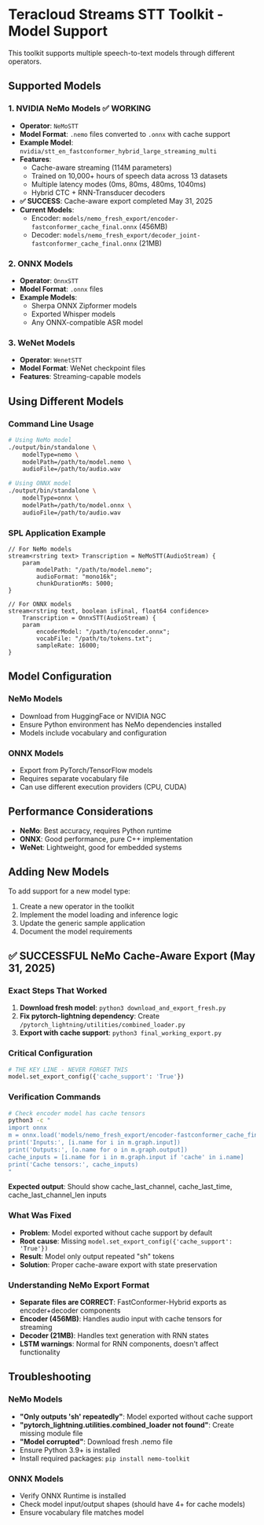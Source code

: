 # Teracloud Streams STT Toolkit - Model Support

This toolkit supports multiple speech-to-text models through different operators.

## Supported Models

### 1. NVIDIA NeMo Models ✅ WORKING
- **Operator**: `NeMoSTT`
- **Model Format**: `.nemo` files converted to `.onnx` with cache support
- **Example Model**: `nvidia/stt_en_fastconformer_hybrid_large_streaming_multi`
- **Features**: 
  - Cache-aware streaming (114M parameters)
  - Trained on 10,000+ hours of speech data across 13 datasets
  - Multiple latency modes (0ms, 80ms, 480ms, 1040ms)
  - Hybrid CTC + RNN-Transducer decoders
- **✅ SUCCESS**: Cache-aware export completed May 31, 2025
- **Current Models**:
  - Encoder: `models/nemo_fresh_export/encoder-fastconformer_cache_final.onnx` (456MB)
  - Decoder: `models/nemo_fresh_export/decoder_joint-fastconformer_cache_final.onnx` (21MB)

### 2. ONNX Models
- **Operator**: `OnnxSTT`
- **Model Format**: `.onnx` files
- **Example Models**:
  - Sherpa ONNX Zipformer models
  - Exported Whisper models
  - Any ONNX-compatible ASR model

### 3. WeNet Models
- **Operator**: `WenetSTT`
- **Model Format**: WeNet checkpoint files
- **Features**: Streaming-capable models

## Using Different Models

### Command Line Usage

```bash
# Using NeMo model
./output/bin/standalone \
    modelType=nemo \
    modelPath=/path/to/model.nemo \
    audioFile=/path/to/audio.wav

# Using ONNX model  
./output/bin/standalone \
    modelType=onnx \
    modelPath=/path/to/model.onnx \
    audioFile=/path/to/audio.wav
```

### SPL Application Example

```spl
// For NeMo models
stream<rstring text> Transcription = NeMoSTT(AudioStream) {
    param
        modelPath: "/path/to/model.nemo";
        audioFormat: "mono16k";
        chunkDurationMs: 5000;
}

// For ONNX models
stream<rstring text, boolean isFinal, float64 confidence> 
    Transcription = OnnxSTT(AudioStream) {
    param
        encoderModel: "/path/to/encoder.onnx";
        vocabFile: "/path/to/tokens.txt";
        sampleRate: 16000;
}
```

## Model Configuration

### NeMo Models
- Download from HuggingFace or NVIDIA NGC
- Ensure Python environment has NeMo dependencies installed
- Models include vocabulary and configuration

### ONNX Models
- Export from PyTorch/TensorFlow models
- Requires separate vocabulary file
- Can use different execution providers (CPU, CUDA)

## Performance Considerations

- **NeMo**: Best accuracy, requires Python runtime
- **ONNX**: Good performance, pure C++ implementation
- **WeNet**: Lightweight, good for embedded systems

## Adding New Models

To add support for a new model type:

1. Create a new operator in the toolkit
2. Implement the model loading and inference logic
3. Update the generic sample application
4. Document the model requirements

## ✅ SUCCESSFUL NeMo Cache-Aware Export (May 31, 2025)

### Exact Steps That Worked
1. **Download fresh model**: `python3 download_and_export_fresh.py`
2. **Fix pytorch-lightning dependency**: Create `/pytorch_lightning/utilities/combined_loader.py`
3. **Export with cache support**: `python3 final_working_export.py`

### Critical Configuration
```python
# THE KEY LINE - NEVER FORGET THIS
model.set_export_config({'cache_support': 'True'})
```

### Verification Commands
```bash
# Check encoder model has cache tensors
python3 -c "
import onnx
m = onnx.load('models/nemo_fresh_export/encoder-fastconformer_cache_final.onnx')
print('Inputs:', [i.name for i in m.graph.input])
print('Outputs:', [o.name for o in m.graph.output])
cache_inputs = [i.name for i in m.graph.input if 'cache' in i.name]
print('Cache tensors:', cache_inputs)
"
```

**Expected output**: Should show cache_last_channel, cache_last_time, cache_last_channel_len inputs

### What Was Fixed
- **Problem**: Model exported without cache support by default
- **Root cause**: Missing `model.set_export_config({'cache_support': 'True'})`
- **Result**: Model only output repeated "sh" tokens
- **Solution**: Proper cache-aware export with state preservation

### Understanding NeMo Export Format
- **Separate files are CORRECT**: FastConformer-Hybrid exports as encoder+decoder components
- **Encoder (456MB)**: Handles audio input with cache tensors for streaming
- **Decoder (21MB)**: Handles text generation with RNN states
- **LSTM warnings**: Normal for RNN components, doesn't affect functionality

## Troubleshooting

### NeMo Models
- **"Only outputs 'sh' repeatedly"**: Model exported without cache support
- **"pytorch_lightning.utilities.combined_loader not found"**: Create missing module file
- **"Model corrupted"**: Download fresh .nemo file
- Ensure Python 3.9+ is installed
- Install required packages: `pip install nemo-toolkit`

### ONNX Models
- Verify ONNX Runtime is installed
- Check model input/output shapes (should have 4+ for cache models)
- Ensure vocabulary file matches model